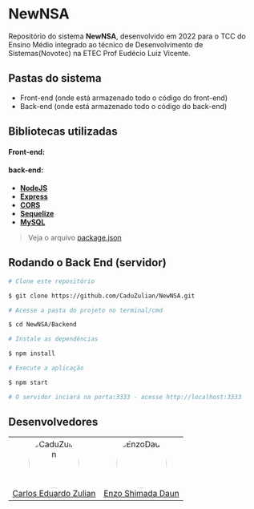# NewNSA

Repositório do sistema **NewNSA**, desenvolvido em 2022 para o TCC do Ensino Médio integrado ao técnico de Desenvolvimento de Sistemas(Novotec) na ETEC Prof Eudécio Luiz Vicente. 

## Pastas do sistema

 - Front-end (onde está armazenado todo o código do front-end)
 - Back-end (onde está armazenado todo o código do back-end)

## Bibliotecas utilizadas
#### Front-end:
#### back-end:  
- **[NodeJS](https://nodejs.org/en/)**
- **[Express](https://expressjs.com/)**
- **[CORS](https://expressjs.com/en/resources/middleware/cors.html)**
- **[Sequelize](https://sequelize.org/)**
- **[MySQL](https://github.com/sidorares/node-mysql2)**

> Veja o arquivo [package.json](https://github.com/CaduZulian/NewNSA/blob/master/package.json)

##  Rodando o Back End (servidor)
```bash
# Clone este repositório

$ git clone https://github.com/CaduZulian/NewNSA.git

# Acesse a pasta do projeto no terminal/cmd

$ cd NewNSA/Backend

# Instale as dependências

$ npm install

# Execute a aplicação

$ npm start

# O servidor inciará na porta:3333 - acesse http://localhost:3333

```

## Desenvolvedores

<table align="center">
<tr>
<td> 
<div align="center">
<img style="width: 100px; border-radius: 50%;" src="https://github.com/CaduZulian.png" alt="CaduZulian"/><br />
<a href="https://github.com/CaduZulian">Carlos Eduardo Zulian</a> 
</div>  
</td>
<td>  
<div align="center">
<img style="width: 100px; border-radius: 50%;" src="https://github.com/EnzoDaun.png" alt="EnzoDaun"/><br />
<a href="https://github.com/EnzoDaun">Enzo Shimada Daun</a> 
</div>
</td>
</tr>
</table>
